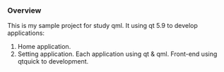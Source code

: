### Overview
This is my sample project for study qml.
It using qt 5.9 to develop applications:
1. Home application.
2. Setting application.
Each application using qt & qml. Front-end using qtquick to development.
